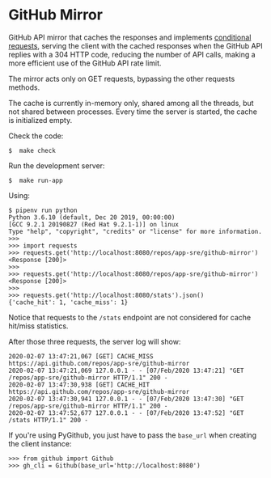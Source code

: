 # GitHub Mirror

GitHub API mirror that caches the responses and implements
[conditional requests](https://developer.github.com/v3/#conditional-requests),
serving the client with the cached responses when the GitHub API replies with a
304 HTTP code, reducing the number of API calls, making a more efficient use of
the GitHub API rate limit.

The mirror acts only on GET requests, bypassing the other requests methods.

The cache is currently in-memory only, shared among all the threads, but not
shared between processes. Every time the server is started, the cache is
initialized empty.

Check the code:

```
$  make check
```

Run the development server:

```
$  make run-app
```

Using:

```
$ pipenv run python
Python 3.6.10 (default, Dec 20 2019, 00:00:00)
[GCC 9.2.1 20190827 (Red Hat 9.2.1-1)] on linux
Type "help", "copyright", "credits" or "license" for more information.
>>>
>>> import requests
>>> requests.get('http://localhost:8080/repos/app-sre/github-mirror')
<Response [200]>
>>>
>>> requests.get('http://localhost:8080/repos/app-sre/github-mirror')
<Response [200]>
>>>
>>> requests.get('http://localhost:8080/stats').json()
{'cache_hit': 1, 'cache_miss': 1}
```

Notice that requests to the `/stats` endpoint are not considered for cache
hit/miss statistics.

After those three requests, the server log will show:

```
2020-02-07 13:47:21,067 [GET] CACHE_MISS https://api.github.com/repos/app-sre/github-mirror
2020-02-07 13:47:21,069 127.0.0.1 - - [07/Feb/2020 13:47:21] "GET /repos/app-sre/github-mirror HTTP/1.1" 200 -
2020-02-07 13:47:30,938 [GET] CACHE_HIT https://api.github.com/repos/app-sre/github-mirror
2020-02-07 13:47:30,941 127.0.0.1 - - [07/Feb/2020 13:47:30] "GET /repos/app-sre/github-mirror HTTP/1.1" 200 -
2020-02-07 13:47:52,677 127.0.0.1 - - [07/Feb/2020 13:47:52] "GET /stats HTTP/1.1" 200 -
```

If you're using PyGithub, you just have to pass the `base_url` when creating
the client instance:

```
>>> from github import Github
>>> gh_cli = Github(base_url='http://localhost:8080')
```
